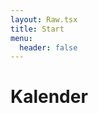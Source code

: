 ```yaml
---
layout: Raw.tsx
title: Start
menu:
  header: false
---
```


<div data-markdown="true">

# Kalender
</div>

<div id='calendar'></div>
